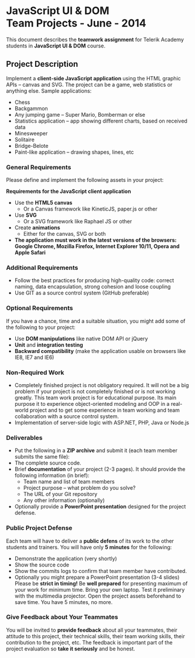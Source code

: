 # JavaScript UI & DOM <br/>Team Projects - June - 2014 

This document describes the **teamwork assignment** for Telerik Academy students in **JavaScript UI & DOM** course.

## Project Description

Implement a **client-side JavaScript application** using the HTML graphic APIs – canvas and SVG.
The project can be a game, web statistics or anything else. Sample applications:
* Chess
* Backgammon
* Any jumping game – Super Mario, Bomberman or else
* Statistics application – app showing different charts, based on received data
* Minesweeper
* Solitaire
* Bridge-Belote
* Paint-like application – drawing shapes, lines, etc

### General Requirements

Please define and implement the following assets in your project:

**Requirements for the JavaScript client application**

* Use the **HTML5 canvas**
   * Or a Canvas framework like KineticJS, paper.js or other
* Use **SVG**
   * Or a SVG framework like Raphael JS or other
* Create **animations**
   * Either for the canvas, SVG or both
* **The application must work in the latest versions of the browsers: Google Chrome,  Mozilla Firefox, Internet Explorer 10/11, Opera and Apple Safari**

### Additional Requirements
  * Follow the best practices for producing high-quality code: correct naming, data encapsulation, strong cohesion and loose coupling
  * Use GIT as a source control system (GitHub preferable)

### Optional Requirements
  If you have a chance, time and a suitable situation, you might add some of the following to your project:
  * Use **DOM manipulations** like native DOM API or jQuery
  * **Unit** and **integration testing**
  * **Backward compatibility** (make the application usable on browsers like IE8, IE7 and IE6)

### Non-Required Work
  * Completely finished project is not obligatory required. It will not be a big problem if your project is not completely finished or is not working greatly. This team work project is for educational purpose. Its main purpose it to experience object-oriented modeling and OOP in a real-world project and to get some experience in team working and team collaboration with a source control system. 
  * Implementation of server-side logic with ASP.NET, PHP, Java or Node.js

### Deliverables
  * Put the following in a **ZIP archive** and submit it (each team member submits the same file):
  * The complete source code.
  * Brief **documentation** of your project (2-3 pages). It should provide the following information (in brief):
    * Team name and list of team members
    * Project purpose – what problem do you solve?
    * The URL of your Git repository
    * Any other information (optionally)
  * Optionally provide a **PowerPoint presentation** designed for the project defense.

### Public Project Defense
Each team will have to deliver a **public defens** of its work to the other students and trainers. You will have only **5 minutes** for the following:
  * Demonstrate the application (very shortly)
  * Show the source code
  * Show the commits logs to confirm that team member have contributed.
  * Optionally you might prepare a PowerPoint presentation (3-4 slides)
Please be **strict in timing!** Be **well prepared** for presenting maximum of your work for minimum time. Bring your own laptop. Test it preliminary with the multimedia projector. Open the project assets beforehand to save time. You have 5 minutes, no more.

### Give Feedback about Your Teammates
You will be invited to **provide feedback** about all your teammates, their attitude to this project, their technical skills, their team working skills, their contribution to the project, etc. The feedback is important part of the project evaluation so **take it seriously** and be honest.
